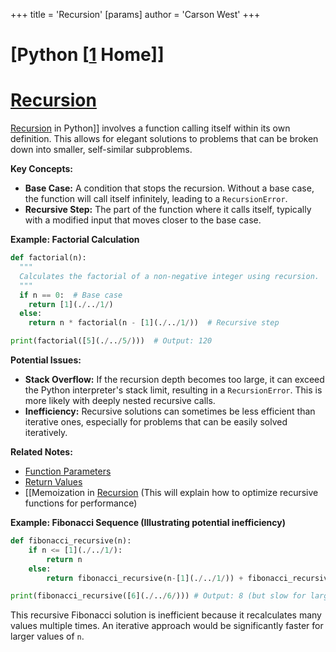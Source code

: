 +++
 title = 'Recursion'
[params]
	author = 'Carson West'
+++
# [Python [[1](./../python-[[1/) Home]]
# [Recursion](./../recursion/)

[Recursion](./../recursion/) in Python]] involves a function calling itself within its own definition.  This allows for elegant solutions to problems that can be broken down into smaller, self-similar subproblems.

**Key Concepts:**

* **Base Case:**  A condition that stops the recursion. Without a base case, the function will call itself infinitely, leading to a `RecursionError`.
* **Recursive Step:** The part of the function where it calls itself, typically with a modified input that moves closer to the base case.


**Example: Factorial Calculation**

```python
def factorial(n):
  """
  Calculates the factorial of a non-negative integer using recursion.
  """
  if n == 0:  # Base case
    return [1](./../1/)
  else:
    return n * factorial(n - [1](./../1/))  # Recursive step

print(factorial([5](./../5/)))  # Output: 120
```

**Potential Issues:**

* **Stack Overflow:**  If the recursion depth becomes too large, it can exceed the Python interpreter's stack limit, resulting in a `RecursionError`.  This is more likely with deeply nested recursive calls.
* **Inefficiency:**  Recursive solutions can sometimes be less efficient than iterative ones, especially for problems that can be easily solved iteratively.


**Related Notes:**

* [Function Parameters](./../function-parameters/)
* [Return Values](./../return-values/)
* [[Memoization in [Recursion](./../recursion/)  (This will explain how to optimize recursive functions for performance)


**Example: Fibonacci Sequence (Illustrating potential inefficiency)**

```python
def fibonacci_recursive(n):
    if n <= [1](./../1/):
        return n
    else:
        return fibonacci_recursive(n-[1](./../1/)) + fibonacci_recursive(n-[2](./../2/))

print(fibonacci_recursive([6](./../6/))) # Output: 8 (but slow for larger n)
```

This recursive Fibonacci solution is inefficient because it recalculates many values multiple times.  An iterative approach would be significantly faster for larger values of `n`.
